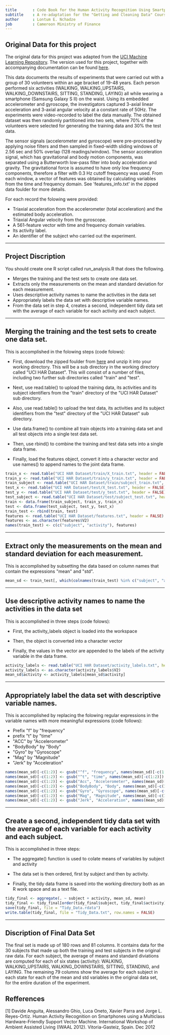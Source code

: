 ```yaml
---
title       : Code Book for the Human Activity Recognition Using Smartphones Dataset
subtitle    : A re-adaptation for the "Getting and Cleaning Data" Course on Coursera
author      : Lontum E. Nchadze 
job         : Cameroon Ministry of Finance 
---
```


## Original Data for this project

The original data for this project was adapted from the [UCI Machine Learning Repository](http://archive.ics.uci.edu/ml/datasets/Human+Activity+Recognition+Using+Smartphones). The version used for this project, together with accompanying documentation can be found [here](https://d396qusza40orc.cloudfront.net/getdata%2Fprojectfiles%2FUCI%20HAR%20Dataset.zip).

This data documents the results of experiments that were carried out with a group of 30 volunteers within an age bracket of 19-48 years. Each person performed six activities (WALKING, WALKING_UPSTAIRS, WALKING_DOWNSTAIRS, SITTING, STANDING, LAYING) all while wearing a smartphone (Samsung Galaxy S II) on the waist. Using its embedded accelerometer and gyroscope, the investigators  captured 3-axial linear acceleration and 3-axial angular velocity at a constant rate of 50Hz. The experiments were video-recorded to label the data manually. The obtained dataset was then randomly partitioned into two sets, where 70% of the volunteers were selected for generating the training data and 30% the test data. 

The sensor signals (accelerometer and gyroscope) were pre-processed by applying noise filters and then sampled in fixed-width sliding windows of 2.56 sec and 50% overlap (128 readings/window). The sensor acceleration signal, which has gravitational and body motion components, was separated using a Butterworth low-pass filter into body acceleration and gravity. The gravitational force is assumed to have only low frequency components, therefore a filter with 0.3 Hz cutoff frequency was used. From each window, a vector of features was obtained by calculating variables from the time and frequency domain. See 'features_info.txt' in the zipped data foulder for more details. 

For each record the folowing were provided:
- Triaxial acceleration from the accelerometer (total acceleration) and the estimated body acceleration.
- Triaxial Angular velocity from the gyroscope. 
- A 561-feature vector with time and frequency domain variables. 
- Its activity label. 
- An identifier of the subject who carried out the experiment.

---

## Project Discription

You should create one R script called run_analysis.R that does the following.

* Merges the training and the test sets to create one data set.
* Extracts only the measurements on the mean and standard deviation for each measurement.
* Uses descriptive activity names to name the activities in the data set
* Appropriately labels the data set with descriptive variable names.
* From the data set in step 4, creates a second, independent tidy data set with the average of each variable for each activity and each subject.

---

## Merging the training and the test sets to create one data set.

This is accomplished in the folowing steps (code folows):

* First, download the zipped foulder from [here](https://d396qusza40orc.cloudfront.net/getdata%2Fprojectfiles%2FUCI%20HAR%20Dataset.zip) and unzip it into your working directory. This will be a sub directory in the working directory called "UCI HAR Dataset". This will consist of a number of files, including two further sub directories called "train" and "test".

* Next, use read.table() to upload the training data, its activities and its subject identifiers from the "train" directory of the "UCI HAR Dataset" sub directory.

* Also, use read.table() to upload the test data, its activities and its subject identifiers from the "test" directory of the "UCI HAR Dataset" sub directory.

* Use data.frame() to combine all train objects into a training data set and all test objects into a single test data set.

* Then, use rbind() to combine the training and test data sets into a single data frame.

* Finally, load the features object, convert it into a character vector and use names() to append names to the joint data frame.

```r
train_x <- read.table("UCI HAR Dataset/train/X_train.txt", header = FALSE)
train_y <- read.table("UCI HAR Dataset/train/y_train.txt", header = FALSE)
train_subject <- read.table("UCI HAR Dataset/train/subject_train.txt", header = FALSE)
test_x <- read.table("UCI HAR Dataset/test/X_test.txt", header = FALSE)
test_y <- read.table("UCI HAR Dataset/test/y_test.txt", header = FALSE)
test_subject <- read.table("UCI HAR Dataset/test/subject_test.txt", header = FALSE)
train <- data.frame(train_subject, train_y, train_x)
test <- data.frame(test_subject, test_y, test_x)
train_test <- rbind(train, test)
features <- read.table("UCI HAR Dataset/features.txt", header = FALSE)
features <- as.character(features$V2)
names(train_test) <- c(c("subject", "activity"), features)
```

---

## Extract only the measurements on the mean and standard deviation for each measurement.

This is accomplished by subsetting the data based on column names that contain the expressions "mean" and "std".

```r
mean_sd <- train_test[, which(colnames(train_test) %in% c("subject", "activity", grep("mean()|std()", colnames(train_test), value = TRUE)))]
```

---

## Use descriptive activity names to name the activities in the data set

This is accomplished in three steps (code folows):

* First, the activity_labels object is loaded into the workspace

* Then, the object is converted into a character vector

* Finally, the values in the vector are appended to the labels of the activity variable in the data frame.

```r
activity_labels <- read.table("UCI HAR Dataset/activity_labels.txt", header = FALSE)
activity_labels <- as.character(activity_labels$V2)
mean_sd$activity <- activity_labels[mean_sd$activity]
```

---

## Appropriately label the data set with descriptive variable names.

This is accomplished by replacing the folowing regular expressions in the variable names with more meaningful expressions (code follows):

* Prefix "f" by "frequency"
* prefix "t" by "time"
* "ACC" by "Accelerometer"
* "BodyBody" by "Body"
* "Gyro" by "Gyroscope"
* "Mag" by "Magnitude"
* "Jerk" by "Acceleration"

```r
names(mean_sd)[-c(1:2)] <- gsub("^f", "frequency", names(mean_sd)[-c(1:2)])
names(mean_sd)[-c(1:2)] <- gsub("^t", "time", names(mean_sd)[-c(1:2)])
names(mean_sd)[-c(1:2)] <- gsub("Acc", "Accelerometer", names(mean_sd)[-c(1:2)])
names(mean_sd)[-c(1:2)] <- gsub("BodyBody", "Body", names(mean_sd)[-c(1:2)])
names(mean_sd)[-c(1:2)] <- gsub("Gyro", "Gyroscope", names(mean_sd)[-c(1:2)])
names(mean_sd)[-c(1:2)] <- gsub("Mag", "Magnitude", names(mean_sd)[-c(1:2)])
names(mean_sd)[-c(1:2)] <- gsub("Jerk", "Acceleration", names(mean_sd)[-c(1:2)])
```

---

## Create a second, independent tidy data set with the average of each variable for each activity and each subject.

This is accomplished in three steps:

* The aggregate() function is used to colate means of variables by subject and activity

* The data set is then ordered, first by subject and then by activity.

* Finally, the tidy data frame is saved into the working directory both as an R work space and as a text file.

```r
tidy_final <- aggregate(. ~ subject + activity, mean_sd, mean)
tidy_final <- tidy_final[order(tidy_final$subject, tidy_final$activity),]
save(tidy_final, file = "Tidy_Data.rdata")
write.table(tidy_final, file = "Tidy_Data.txt", row.names = FALSE)
```

---

## Discription of Final Data Set

The final set is made up of 180 rows and 81 columns. It contains data for the 30 subjects that made up both the training and test subjects in the original raw data. For each subject, the average of means and standard diviations are computed for each of six states (activity): WALKING, WALKING_UPSTAIRS, WALKING_DOWNSTAIRS, SITTING, STANDING, and LAYING. The remaining 79 columns show the average for each subject in each state for each of the mean and std variables in the original data set, for the entire duration of the experiment.

## Refferences
[1] Davide Anguita, Alessandro Ghio, Luca Oneto, Xavier Parra and Jorge L. Reyes-Ortiz. Human Activity Recognition on Smartphones using a Multiclass Hardware-Friendly Support Vector Machine. International Workshop of Ambient Assisted Living (IWAAL 2012). Vitoria-Gasteiz, Spain. Dec 2012
